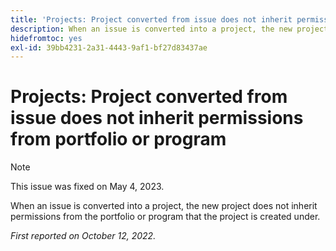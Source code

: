 ```yaml
---
title: 'Projects: Project converted from issue does not inherit permissions from portfolio or program'
description: When an issue is converted into a project, the new project does not inherit permissions from the portfolio or program that the project is created under.
hidefromtoc: yes
exl-id: 39bb4231-2a31-4443-9af1-bf27d83437ae
---
```

# Projects: Project converted from issue does not inherit permissions from portfolio or program

>[!NOTE]
>
>This issue was fixed on May 4, 2023.

When an issue is converted into a project, the new project does not inherit permissions from the portfolio or program that the project is created under.

_First reported on October 12, 2022._
